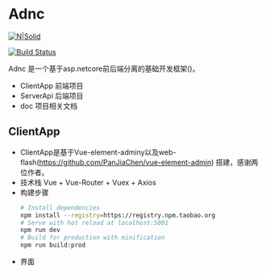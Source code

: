 # Adnc

[![N|Solid](https://cldup.com/dTxpPi9lDf.thumb.png)](https://nodesource.com/products/nsolid)

[![Build Status](https://travis-ci.org/joemccann/dillinger.svg?branch=master)](https://travis-ci.org/joemccann/dillinger)

Adnc 是一个基于asp.netcore前后端分离的基础开发框架()。

  - ClientApp 前端项目
  - ServerApi 后端项目
  - doc 项目相关文档

## ClientApp
  - ClientApp是基于Vue-element-adminy以及web-flash(https://github.com/PanJiaChen/vue-element-admin) 搭建，感谢两位作者。
  - 技术栈 Vue + Vue-Router + Vuex + Axios
  - 构建步骤
    ```bash 
    # Install dependencies 
    npm install --registry=https://registry.npm.taobao.org
    # Serve with hot reload at localhost:5001
    npm run dev
    # Build for production with minification
    npm run build:prod
    ```
- 界面
